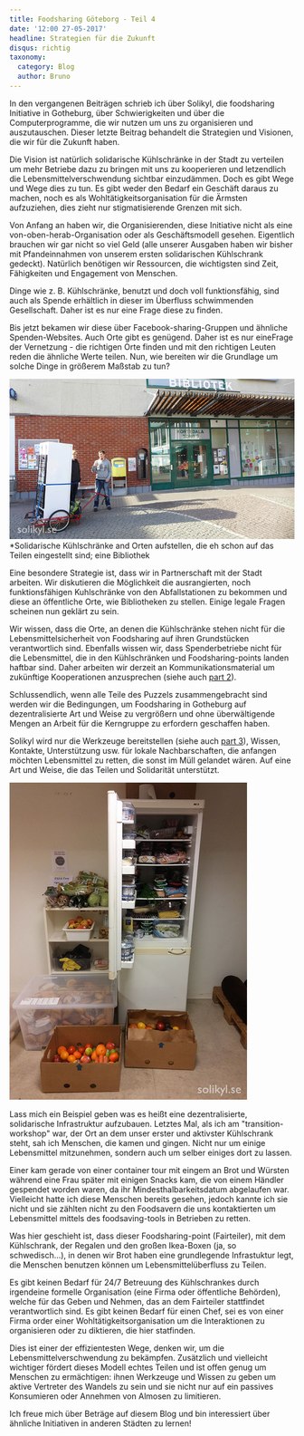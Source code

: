 ```yaml
---
title: Foodsharing Göteborg - Teil 4
date: '12:00 27-05-2017'
headline: Strategien für die Zukunft
disqus: richtig
taxonomy:
  category: Blog
  author: Bruno
---
```

In den vergangenen Beiträgen schrieb ich über Solikyl, die foodsharing Initiative in Gotheburg, über Schwierigkeiten und über die Computerprogramme, die wir nutzen um uns zu organisieren und auszutauschen. Dieser letzte Beitrag behandelt die Strategien und Visionen, die wir für die Zukunft haben.

Die Vision ist natürlich solidarische Kühlschränke in der Stadt zu verteilen um mehr Betriebe dazu zu bringen mit uns zu kooperieren und letzendlich die Lebensmittelverschwendung sichtbar einzudämmen. Doch es gibt Wege und Wege dies zu tun. Es gibt weder den Bedarf ein Geschäft daraus zu machen, noch es als Wohltätigkeitsorganisation für die Ärmsten aufzuziehen, dies zieht nur stigmatisierende Grenzen mit sich.

Von Anfang an haben wir, die Organisierenden, diese Initiative nicht als eine von-oben-herab-Organisation oder als Geschäftsmodell gesehen. Eigentlich brauchen wir gar nicht so viel Geld (alle unserer Ausgaben haben wir bisher mit Pfandeinnahmen von unserem ersten solidarischen Kühlschrank gedeckt). Natürlich benötigen wir Ressourcen, die wichtigsten sind Zeit, Fähigkeiten und Engagement von Menschen.

Dinge wie z. B. Kühlschränke, benutzt und doch voll funktionsfähig, sind auch als Spende erhältlich in dieser im Überfluss schwimmenden Gesellschaft. Daher ist es nur eine Frage diese zu finden.

Bis jetzt bekamen wir diese über Facebook-sharing-Gruppen und ähnliche Spenden-Websites. Auch Orte gibt es genügend. Daher ist es nur eineFrage der Vernetzung - die richtigen Orte finden und mit den richtigen Leuten reden die ähnliche Werte teilen. Nun, wie bereiten wir die Grundlage um solche Dinge in größerem Maßstab zu tun?

![](kortedala_solikyl4.jpg) *Solidarische Kühlschränke and Orten aufstellen, die eh schon auf das Teilen eingestellt sind; eine Bibliothek</p>

Eine besondere Strategie ist, dass wir in Partnerschaft mit der Stadt arbeiten. Wir diskutieren die Möglichkeit die ausrangierten, noch funktionsfähigen Kuhlschränke von den Abfallstationen zu bekommen und diese an öffentliche Orte, wie Bibliotheken zu stellen. Einige legale Fragen scheinen nun geklärt zu sein.

Wir wissen, dass die Orte, an denen die Kühlschränke stehen nicht für die Lebensmittelsicherheit von Foodsharing auf ihren Grundstücken verantwortlich sind. Ebenfalls wissen wir, dass Spenderbetriebe nicht für die Lebensmittel, die in den Kühlschränken und Foodsharing-points landen haftbar sind. Daher arbeiten wir derzeit an Kommunikationsmaterial um zukünftige Kooperationen anzusprechen (siehe auch [part 2](/blog/2017/04/21/foodsharing-gothenburg-part2)).

Schlussendlich, wenn alle Teile des Puzzels zusammengebracht sind werden wir die Bedingungen, um Foodsharing in Gotheburg auf dezentralisierte Art und Weise zu vergrößern und ohne überwältigende Mengen an Arbeit für die Kerngruppe zu erfordern geschaffen haben.

Solikyl wird nur die Werkzeuge bereitstellen (siehe auch [part 3](/blog/2017/04/27/foodsharing-gothenburg-part3)), Wissen, Kontakte, Unterstützung usw. für lokale Nachbarschaften, die anfangen möchten Lebensmittel zu retten, die sonst im Müll gelandet wären. Auf eine Art und Weise, die das Teilen und Solidarität unterstützt.

![](fylldkyl.png)

Lass mich ein Beispiel geben was es heißt eine dezentralisierte, solidarische Infrastruktur aufzubauen. Letztes Mal, als ich am "transition-workshop" war, der Ort an dem unser erster und aktivster Kühlschrank steht, sah ich Menschen, die kamen und gingen. Nicht nur um einige Lebensmittel mitzunehmen, sondern auch um selber einiges dort zu lassen.

Einer kam gerade von einer container tour mit eingem an Brot und Würsten während eine Frau später mit einigen Snacks kam, die von einem Händler gespendet worden waren, da ihr Mindesthalbarkeitsdatum abgelaufen war. Vielleicht hatte ich diese Menschen bereits gesehen, jedoch kannte ich sie nicht und sie zählten nicht zu den Foodsavern die uns kontaktierten um Lebensmittel mittels des foodsaving-tools in Betrieben zu retten.

Was hier geschieht ist, dass dieser Foodsharing-point (Fairteiler), mit dem Kühlschrank, der Regalen und den großen Ikea-Boxen (ja, so schwedisch...), in denen wir Brot haben eine grundlegende Infrastuktur legt, die Menschen benutzen können um Lebensmittelüberfluss zu Teilen.

Es gibt keinen Bedarf für 24/7 Betreuung des Kühlschrankes durch irgendeine formelle Organisation (eine Firma oder öffentliche Behörden), welche für das Geben und Nehmen, das an dem Fairteiler stattfindet verantwortlich sind. Es gibt keinen Bedarf für einen Chef, sei es von einer Firma order einer Wohltätigkeitsorganisation um die Interaktionen zu organisieren oder zu diktieren, die hier statfinden.

Dies ist einer der effizientesten Wege, denken wir, um die Lebensmittelverschwendung zu bekämpfen. Zusätzlich und vielleicht wichtiger fördert dieses Modell echtes Teilen und ist offen genug um Menschen zu ermächtigen: ihnen Werkzeuge und Wissen zu geben um aktive Vertreter des Wandels zu sein und sie nicht nur auf ein passives Konsumieren oder Annehmen von Almosen zu limitieren.

Ich freue mich über Beträge auf diesem Blog und bin interessiert über ähnliche Initiativen in anderen Städten zu lernen!

